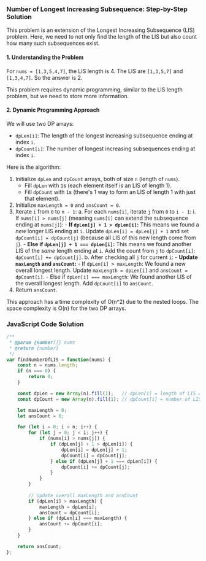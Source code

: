 ### Number of Longest Increasing Subsequence: Step-by-Step Solution

This problem is an extension of the Longest Increasing Subsequence (LIS) problem. Here, we need to not only find the length of the LIS but also count how many such subsequences exist.

#### 1. Understanding the Problem

For `nums = [1,3,5,4,7]`, the LIS length is 4. The LIS are `[1,3,5,7]` and `[1,3,4,7]`. So the answer is 2.

This problem requires dynamic programming, similar to the LIS length problem, but we need to store more information.

#### 2. Dynamic Programming Approach

We will use two DP arrays:
- `dpLen[i]`: The length of the longest increasing subsequence ending at index `i`.
- `dpCount[i]`: The number of longest increasing subsequences ending at index `i`.

Here is the algorithm:

1.  Initialize `dpLen` and `dpCount` arrays, both of size `n` (length of `nums`).
    - Fill `dpLen` with `1`s (each element itself is an LIS of length 1).
    - Fill `dpCount` with `1`s (there's 1 way to form an LIS of length 1 with just that element).
2.  Initialize `maxLength = 0` and `ansCount = 0`.
3.  Iterate `i` from `0` to `n - 1`:
    a. For each `nums[i]`, iterate `j` from `0` to `i - 1`:
        i. If `nums[i] > nums[j]` (meaning `nums[i]` can extend the subsequence ending at `nums[j]`):
            - **If `dpLen[j] + 1 > dpLen[i]`:** This means we found a *new* longer LIS ending at `i`. Update `dpLen[i] = dpLen[j] + 1` and set `dpCount[i] = dpCount[j]` (because all LIS of this new length come from `j`).
            - **Else if `dpLen[j] + 1 === dpLen[i]`:** This means we found another LIS of the *same* length ending at `i`. Add the count from `j` to `dpCount[i]`: `dpCount[i] += dpCount[j]`.
    b. After checking all `j` for current `i`:
        - **Update `maxLength` and `ansCount`:**
            - If `dpLen[i] > maxLength`: We found a new overall longest length. Update `maxLength = dpLen[i]` and `ansCount = dpCount[i]`.
            - Else if `dpLen[i] === maxLength`: We found another LIS of the overall longest length. Add `dpCount[i]` to `ansCount`.
4.  Return `ansCount`.

This approach has a time complexity of O(n^2) due to the nested loops. The space complexity is O(n) for the two DP arrays.

### JavaScript Code Solution

```javascript
/**
 * @param {number[]} nums
 * @return {number}
 */
var findNumberOfLIS = function(nums) {
    const n = nums.length;
    if (n === 0) {
        return 0;
    }

    const dpLen = new Array(n).fill(1);   // dpLen[i] = length of LIS ending at nums[i]
    const dpCount = new Array(n).fill(1); // dpCount[i] = number of LIS ending at nums[i]

    let maxLength = 0;
    let ansCount = 0;

    for (let i = 0; i < n; i++) {
        for (let j = 0; j < i; j++) {
            if (nums[i] > nums[j]) {
                if (dpLen[j] + 1 > dpLen[i]) {
                    dpLen[i] = dpLen[j] + 1;
                    dpCount[i] = dpCount[j];
                } else if (dpLen[j] + 1 === dpLen[i]) {
                    dpCount[i] += dpCount[j];
                }
            }
        }
        
        // Update overall maxLength and ansCount
        if (dpLen[i] > maxLength) {
            maxLength = dpLen[i];
            ansCount = dpCount[i];
        } else if (dpLen[i] === maxLength) {
            ansCount += dpCount[i];
        }
    }

    return ansCount;
};
```
